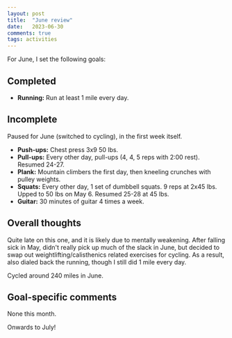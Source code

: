 ```yaml
---
layout: post
title:  "June review"
date:   2023-06-30
comments: true
tags: activities
---
```


For June, I set the following goals:

## Completed
- **Running:** Run at least 1 mile every day.

## Incomplete
Paused for June (switched to cycling), in the first week itself.
- **Push-ups:** Chest press 3x9 50 lbs.
- **Pull-ups:** Every other day, pull-ups (4, 4, 5 reps with 2:00 rest). Resumed 24-27.
- **Plank:** Mountain climbers the first day, then kneeling crunches with pulley weights.
- **Squats:** Every other day, 1 set of dumbbell squats. 9 reps at 2x45 lbs. Upped to 50 lbs on May 6. Resumed 25-28 at 45 lbs.
- **Guitar:** 30 minutes of guitar 4 times a week.

## Overall thoughts
Quite late on this one, and it is likely due to mentally weakening. After falling sick in May, didn't really pick up much of the slack in June, but decided to swap out weightlifting/calisthenics related exercises for cycling. As a result, also dialed back the running, though I still did 1 mile every day.

Cycled around 240 miles in June.

## Goal-specific comments
None this month.

Onwards to July!
